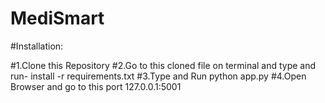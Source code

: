 # MediSmart
#Installation:

#1.Clone this Repository
#2.Go to this cloned file on terminal and type and run- install -r requirements.txt
#3.Type and Run python app.py
#4.Open Browser and go to this port 127.0.0.1:5001
